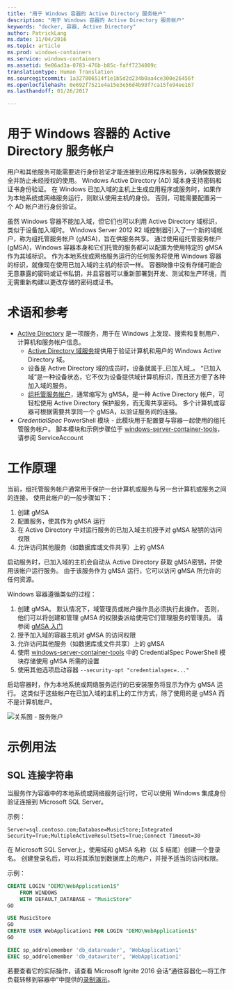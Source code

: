 ```yaml
---
title: "用于 Windows 容器的 Active Directory 服务帐户"
description: "用于 Windows 容器的 Active Directory 服务帐户"
keywords: "docker, 容器, Active Directory"
author: PatrickLang
ms.date: 11/04/2016
ms.topic: article
ms.prod: windows-containers
ms.service: windows-containers
ms.assetid: 9e06ad3a-0783-476b-b85c-faff7234809c
translationtype: Human Translation
ms.sourcegitcommit: 1a327806514f1e1b5d2d234b0aa4ce300e26456f
ms.openlocfilehash: 0e692f7521e4a15e3e56d4b98f7ca15fe94ee167
ms.lasthandoff: 01/26/2017

---
```


# 用于 Windows 容器的 Active Directory 服务帐户

用户和其他服务可能需要进行身份验证才能连接到应用程序和服务，以确保数据安全并防止未经授权的使用。 Windows Active Directory (AD) 域本身支持密码和证书身份验证。 在 Windows 已加入域的主机上生成应用程序或服务时，如果作为本地系统或网络服务运行，则默认使用主机的身份。 否则，可能需要配置另一个 AD 帐户进行身份验证。

虽然 Windows 容器不能加入域，但它们也可以利用 Active Directory 域标识，类似于设备加入域时。 Windows Server 2012 R2 域控制器引入了一个新的域帐户，称为组托管服务帐户 (gMSA)，旨在供服务共享。 通过使用组托管服务帐户 (gMSA)，Windows 容器本身和它们托管的服务都可以配置为使用特定的 gMSA 作为其域标识。 作为本地系统或网络服务运行的任何服务将使用 Windows 容器的标识，就像现在使用已加入域的主机的标识一样。 容器映像中没有存储可能会无意暴露的密码或证书私钥，并且容器可以重新部署到开发、测试和生产环境，而无需重新构建以更改存储的密码或证书。 


# 术语和参考
- [Active Directory](http://social.technet.microsoft.com/wiki/contents/articles/1026.active-directory-services-overview.aspx) 是一项服务，用于在 Windows 上发现、搜索和复制用户、计算机和服务帐户信息。 
  - [Active Directory 域服务](https://technet.microsoft.com/en-us/library/dd448614.aspx)提供用于验证计算机和用户的 Windows Active Directory 域。 
  - 设备是 Active Directory 域的成员时，设备就属于_已加入域_。 “已加入域”是一种设备状态，它不仅为设备提供域计算机标识，而且还方便了各种加入域的服务。
  - [组托管服务帐户](https://technet.microsoft.com/en-us/library/jj128431(v=ws.11).aspx)，通常缩写为 gMSA，是一种 Active Directory 帐户，可轻松使用 Active Directory 保护服务，而无需共享密码。 多个计算机或容器可根据需要共享同一个 gMSA，以验证服务间的连接。
- _CredentialSpec_ PowerShell 模块 - 此模块用于配置要与容器一起使用的组托管服务帐户。 脚本模块和示例步骤位于 [windows-server-container-tools](https://github.com/Microsoft/Virtualization-Documentation/tree/live/windows-server-container-tools)，请参阅 ServiceAccount

# 工作原理

当前，组托管服务帐户通常用于保护一台计算机或服务与另一台计算机或服务之间的连接。 使用此帐户的一般步骤如下：

1. 创建 gMSA
2. 配置服务，使其作为 gMSA 运行
3. 在 Active Directory 中对运行服务的已加入域主机授予对 gMSA 秘钥的访问权限
4. 允许访问其他服务（如数据库或文件共享）上的 gMSA

启动服务时，已加入域的主机会自动从 Active Directory 获取 gMSA密钥，并使用该帐户运行服务。 由于该服务作为 gMSA 运行，它可以访问 gMSA 所允许的任何资源。

Windows 容器遵循类似的过程：

1. 创建 gMSA。 默认情况下，域管理员或帐户操作员必须执行此操作。 否则，他们可以将创建和管理 gMSA 的权限委派给使用它们管理服务的管理员。 请参阅 [gMSA 入门](https://technet.microsoft.com/en-us/library/jj128431(v=ws.11).aspx)
2. 授予加入域的容器主机对 gMSA 的访问权限
3. 允许访问其他服务（如数据库或文件共享）上的 gMSA
4. 使用 [windows-server-container-tools](https://github.com/Microsoft/Virtualization-Documentation/tree/live/windows-server-container-tools) 中的 CredentialSpec PowerShell 模块存储使用 gMSA 所需的设置
5. 使用其他选项启动容器 `--security-opt "credentialspec=..."`

启动容器时，作为本地系统或网络服务运行的已安装服务将显示为作为 gMSA 运行。 这类似于这些帐户在已加入域的主机上的工作方式，除了使用的是 gMSA 而不是计算机帐户。 

![关系图 - 服务账户](media/serviceaccount_diagram.png)


# 示例用法


## SQL 连接字符串
当服务作为容器中的本地系统或网络服务运行时，它可以使用 Windows 集成身份验证连接到 Microsoft SQL Server。

示例：

```none
Server=sql.contoso.com;Database=MusicStore;Integrated Security=True;MultipleActiveResultSets=True;Connect Timeout=30
```

在 Microsoft SQL Server上，使用域和 gMSA 名称（以 $ 结尾）创建一个登录名。 创建登录名后，可以将其添加到数据库上的用户，并授予适当的访问权限。

示例： 

```sql
CREATE LOGIN "DEMO\WebApplication1$"
    FROM WINDOWS
    WITH DEFAULT_DATABASE = "MusicStore"
GO

USE MusicStore
GO
CREATE USER WebApplication1 FOR LOGIN "DEMO\WebApplication1$"
GO

EXEC sp_addrolemember 'db_datareader', 'WebApplication1'
EXEC sp_addrolemember 'db_datawriter', 'WebApplication1'
```

若要查看它的实际操作，请查看 Microsoft Ignite 2016 会话“通往容器化—将工作负载转移到容器中”中提供的[录制演示](https://youtu.be/cZHPz80I-3s?t=2672)。

